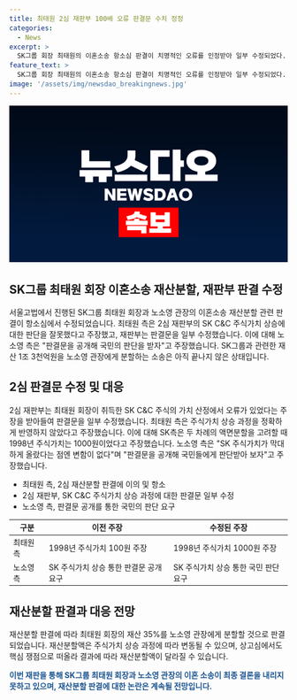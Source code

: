 ```yaml
---
title: 최태원 2심 재판부 100배 오류 판결문 수치 정정
categories:
  - News
excerpt: >
  SK그룹 회장 최태원의 이혼소송 항소심 판결이 치명적인 오류를 인정받아 일부 수정되었다. 최근 2심 재판부는 재산분할의 핵심인 SK C&C 주식가치 상승 과정을 잘못 산정했다는 주장에 대해 수정했다. 최태원 측은 1998년 주식가치를 1000원으로 주장하며, 회장 승계 이전의 기업 가치가 크게 증가했음에도 재판부의 오류를 지적했다. 노소영 관장 측은 판결문을 공개해 국민의 판단을 요구했으며, 결과에 따라 재산분할액이 달라질 수 있다는 관측도 나오고 있다.
feature_text: >
  SK그룹 회장 최태원의 이혼소송 항소심 판결이 치명적인 오류를 인정받아 일부 수정되었다. 최근 2심 재판부는 재산분할의 핵심인 SK C&C 주식가치 상승 과정을 잘못 산정했다는 주장에 대해 수정했다. 최태원 측은 1998년 주식가치를 1000원으로 주장하며, 회장 승계 이전의 기업 가치가 크게 증가했음에도 재판부의 오류를 지적했다. 노소영 관장 측은 판결문을 공개해 국민의 판단을 요구했으며, 결과에 따라 재산분할액이 달라질 수 있다는 관측도 나오고 있다.
image: '/assets/img/newsdao_breakingnews.jpg'
---
```


<p><img src="/assets/img/newsdao_breakingnews.jpg" alt="pcversion 속보" /></p>

<h2 data-ke-size="size26">SK그룹 최태원 회장 이혼소송 재산분할, 재판부 판결 수정</h2>

<p>서울고법에서 진행된 SK그룹 최태원 회장과 노소영 관장의 이혼소송 재산분할 관련 판결이 항소심에서 수정되었습니다. 최태원 측은 2심 재판부의 SK C&amp;C 주식가치 상승에 대한 판단을 잘못했다고 주장했고, 재판부는 판결문을 일부 수정했습니다. 이에 대해 노소영 측은 "판결문을 공개해 국민의 판단을 받자"고 주장했습니다. SK그룹과 관련한 재산 1조 3천억원을 노소영 관장에게 분할하는 소송은 아직 끝나지 않은 상태입니다.</p>

<p data-ke-size="size16"></p>

<h2 data-ke-size="size24">2심 판결문 수정 및 대응</h2>

<p>2심 재판부는 최태원 회장이 취득한 SK C&amp;C 주식의 가치 산정에서 오류가 있었다는 주장을 받아들여 판결문을 일부 수정했습니다. 최태원 측은 주식가치 상승 과정을 정확하게 반영하지 않았다고 주장했습니다. 이에 대해 SK측은 두 차례의 액면분할을 고려할 때 1998년 주식가치는 1000원이었다고 주장했습니다. 노소영 측은 "SK 주식가치가 막대하게 올랐다는 점엔 변함이 없다"며 "판결문을 공개해 국민들에게 판단받아 보자"고 주장했습니다.</p>

<ul>
  <li>최태원 측, 2심 재산분할 판결에 이의 및 항소</li>
  <li>2심 재판부, SK C&C 주식가치 상승 과정에 대한 판결문 일부 수정</li>
  <li>노소영 측, 판결문 공개를 통한 국민의 판단 요구</li>
</ul>

<table>
<thead>
<tr>
<th>구분</th>
<th>이전 주장</th>
<th>수정된 주장</th>
</tr>
</thead>
<tbody>
<tr>
<td>최태원 측</td>
<td>1998년 주식가치 100원 주장</td>
<td>1998년 주식가치 1000원 주장</td>
</tr>
<tr>
<td>노소영 측</td>
<td>SK 주식가치 상승 통한 판결문 공개 요구</td>
<td>SK 주식가치 상승 통한 국민 판단 요구</td>
</tr>
</tbody>
</table>

<p data-ke-size="size16"></p>

<h2 data-ke-size="size24">재산분할 판결과 대응 전망</h2>

<p>재산분할 판결에 따라 최태원 회장의 재산 35%를 노소영 관장에게 분할할 것으로 판결되었습니다. 재산분할액은 주식가치 상승 과정에 따라 변동될 수 있으며, 상고심에서도 핵심 쟁점으로 떠올라 결과에 따라 재산분할액이 달라질 수 있습니다.</p>

<p><b><span style="color: #1a5490;">이번 재판을 통해 SK그룹 최태원 회장과 노소영 관장의 이혼 소송이 최종 결론을 내리지 못하고 있으며, 재산분할 판결에 대한 논란은 계속될 전망입니다.</span></b></p>

<p data-ke-size="size16"></p>

